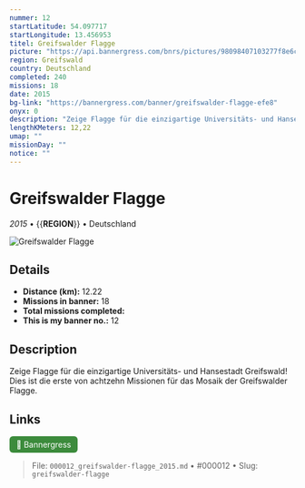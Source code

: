 ```yaml
---
nummer: 12
startLatitude: 54.097717
startLongitude: 13.456953
titel: Greifswalder Flagge
picture: "https://api.bannergress.com/bnrs/pictures/98098407103277f8e6c82ac9c530ea09"
region: Greifswald
country: Deutschland
completed: 240
missions: 18
date: 2015
bg-link: "https://bannergress.com/banner/greifswalder-flagge-efe8"
onyx: 0
description: "Zeige Flagge für die einzigartige Universitäts- und Hansestadt Greifswald! Dies ist die erste von achtzehn Missionen für das Mosaik der Greifswalder Flagge."
lengthKMeters: 12,22
umap: ""
missionDay: ""
notice: ""
---
```

# Greifswalder Flagge

*2015* • {{__REGION__}} • Deutschland

![Greifswalder Flagge](https://api.bannergress.com/bnrs/pictures/98098407103277f8e6c82ac9c530ea09)



## Details
- **Distance (km):** 12.22
- **Missions in banner:** 18
- **Total missions completed:** 
- **This is my banner no.:** 12



## Description
Zeige Flagge für die einzigartige Universitäts- und Hansestadt Greifswald! Dies ist die erste von achtzehn Missionen für das Mosaik der Greifswalder Flagge.



## Links
<a href="https://bannergress.com/banner/greifswalder-flagge-efe8" target="_blank" style="display:inline-block;margin-right:8px;padding:6px 12px;background:#3c8b3c;color:#fff;text-decoration:none;border-radius:6px;">🔗 Bannergress</a>



> File: `000012_greifswalder-flagge_2015.md` • #000012 • Slug: `greifswalder-flagge`
